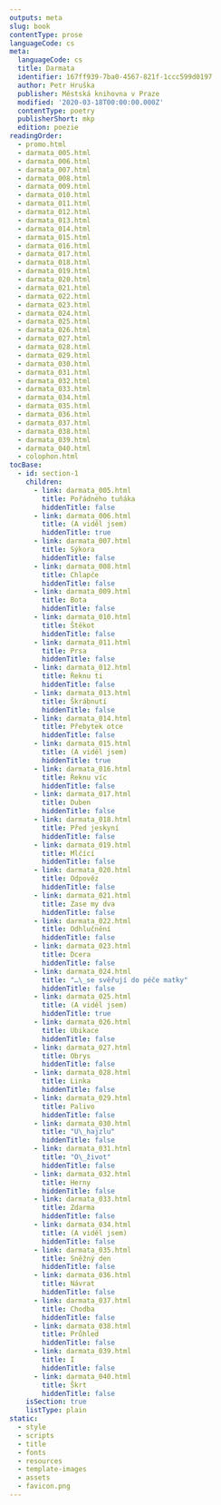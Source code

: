 ```yaml
---
outputs: meta
slug: book
contentType: prose
languageCode: cs
meta:
  languageCode: cs
  title: Darmata
  identifier: 167ff939-7ba0-4567-821f-1ccc599d0197
  author: Petr Hruška
  publisher: Městská knihovna v Praze
  modified: '2020-03-18T00:00:00.000Z'
  contentType: poetry
  publisherShort: mkp
  edition: poezie
readingOrder:
  - promo.html
  - darmata_005.html
  - darmata_006.html
  - darmata_007.html
  - darmata_008.html
  - darmata_009.html
  - darmata_010.html
  - darmata_011.html
  - darmata_012.html
  - darmata_013.html
  - darmata_014.html
  - darmata_015.html
  - darmata_016.html
  - darmata_017.html
  - darmata_018.html
  - darmata_019.html
  - darmata_020.html
  - darmata_021.html
  - darmata_022.html
  - darmata_023.html
  - darmata_024.html
  - darmata_025.html
  - darmata_026.html
  - darmata_027.html
  - darmata_028.html
  - darmata_029.html
  - darmata_030.html
  - darmata_031.html
  - darmata_032.html
  - darmata_033.html
  - darmata_034.html
  - darmata_035.html
  - darmata_036.html
  - darmata_037.html
  - darmata_038.html
  - darmata_039.html
  - darmata_040.html
  - colophon.html
tocBase:
  - id: section-1
    children:
      - link: darmata_005.html
        title: Pořádného tuňáka
        hiddenTitle: false
      - link: darmata_006.html
        title: (A viděl jsem)
        hiddenTitle: true
      - link: darmata_007.html
        title: Sýkora
        hiddenTitle: false
      - link: darmata_008.html
        title: Chlapče
        hiddenTitle: false
      - link: darmata_009.html
        title: Bota
        hiddenTitle: false
      - link: darmata_010.html
        title: Štěkot
        hiddenTitle: false
      - link: darmata_011.html
        title: Prsa
        hiddenTitle: false
      - link: darmata_012.html
        title: Řeknu ti
        hiddenTitle: false
      - link: darmata_013.html
        title: Škrábnutí
        hiddenTitle: false
      - link: darmata_014.html
        title: Přebytek otce
        hiddenTitle: false
      - link: darmata_015.html
        title: (A viděl jsem)
        hiddenTitle: true
      - link: darmata_016.html
        title: Řeknu víc
        hiddenTitle: false
      - link: darmata_017.html
        title: Duben
        hiddenTitle: false
      - link: darmata_018.html
        title: Před jeskyní
        hiddenTitle: false
      - link: darmata_019.html
        title: Mlčící
        hiddenTitle: false
      - link: darmata_020.html
        title: Odpověz
        hiddenTitle: false
      - link: darmata_021.html
        title: Zase my dva
        hiddenTitle: false
      - link: darmata_022.html
        title: Odhlučnění
        hiddenTitle: false
      - link: darmata_023.html
        title: Dcera
        hiddenTitle: false
      - link: darmata_024.html
        title: "…\_se svěřují do péče matky"
        hiddenTitle: false
      - link: darmata_025.html
        title: (A viděl jsem)
        hiddenTitle: true
      - link: darmata_026.html
        title: Ubikace
        hiddenTitle: false
      - link: darmata_027.html
        title: Obrys
        hiddenTitle: false
      - link: darmata_028.html
        title: Linka
        hiddenTitle: false
      - link: darmata_029.html
        title: Palivo
        hiddenTitle: false
      - link: darmata_030.html
        title: "U\_hajzlu"
        hiddenTitle: false
      - link: darmata_031.html
        title: "O\_život"
        hiddenTitle: false
      - link: darmata_032.html
        title: Herny
        hiddenTitle: false
      - link: darmata_033.html
        title: Zdarma
        hiddenTitle: false
      - link: darmata_034.html
        title: (A viděl jsem)
        hiddenTitle: false
      - link: darmata_035.html
        title: Sněžný den
        hiddenTitle: false
      - link: darmata_036.html
        title: Návrat
        hiddenTitle: false
      - link: darmata_037.html
        title: Chodba
        hiddenTitle: false
      - link: darmata_038.html
        title: Průhled
        hiddenTitle: false
      - link: darmata_039.html
        title: I
        hiddenTitle: false
      - link: darmata_040.html
        title: Škrt
        hiddenTitle: false
    isSection: true
    listType: plain
static:
  - style
  - scripts
  - title
  - fonts
  - resources
  - template-images
  - assets
  - favicon.png
---
```

